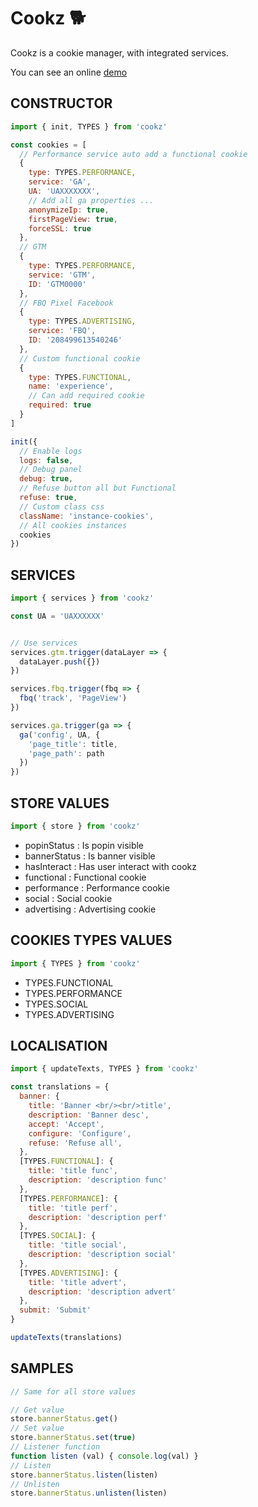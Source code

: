 # Cookz 🐕

Cookz is a cookie manager, with integrated services.

You can see an online [demo][preprod]


## CONSTRUCTOR

```js
import { init, TYPES } from 'cookz'

const cookies = [
  // Performance service auto add a functional cookie
  {
    type: TYPES.PERFORMANCE,
    service: 'GA',
    UA: 'UAXXXXXXX',
    // Add all ga properties ...
    anonymizeIp: true,
    firstPageView: true,
    forceSSL: true
  },
  // GTM
  {
    type: TYPES.PERFORMANCE,
    service: 'GTM',
    ID: 'GTM0000'
  },
  // FBQ Pixel Facebook
  {
    type: TYPES.ADVERTISING,
    service: 'FBQ',
    ID: '208499613540246'
  },
  // Custom functional cookie
  {
    type: TYPES.FUNCTIONAL,
    name: 'experience',
    // Can add required cookie
    required: true
  }
]

init({
  // Enable logs
  logs: false,
  // Debug panel
  debug: true,
  // Refuse button all but Functional
  refuse: true,
  // Custom class css
  className: 'instance-cookies',
  // All cookies instances
  cookies
})

```


## SERVICES
```js
import { services } from 'cookz'

const UA = 'UAXXXXXX'


// Use services
services.gtm.trigger(dataLayer => {
  dataLayer.push({})
})

services.fbq.trigger(fbq => {
  fbq('track', 'PageView')
})

services.ga.trigger(ga => {
  ga('config', UA, {
    'page_title': title,
    'page_path': path
  })
})
```

## STORE VALUES

```js
import { store } from 'cookz'
```

- popinStatus : Is popin visible
- bannerStatus : Is banner visible
- hasInteract : Has user interact with cookz
- functional : Functional cookie
- performance : Performance cookie
- social : Social cookie
- advertising : Advertising cookie


## COOKIES TYPES VALUES

```js
import { TYPES } from 'cookz'
```

- TYPES.FUNCTIONAL
- TYPES.PERFORMANCE
- TYPES.SOCIAL
- TYPES.ADVERTISING

## LOCALISATION

```js
import { updateTexts, TYPES } from 'cookz'

const translations = {
  banner: {
    title: 'Banner <br/><br/>title',
    description: 'Banner desc',
    accept: 'Accept',
    configure: 'Configure',
    refuse: 'Refuse all',
  },
  [TYPES.FUNCTIONAL]: {
    title: 'title func',
    description: 'description func'
  },
  [TYPES.PERFORMANCE]: {
    title: 'title perf',
    description: 'description perf'
  },
  [TYPES.SOCIAL]: {
    title: 'title social',
    description: 'description social'
  },
  [TYPES.ADVERTISING]: {
    title: 'title advert',
    description: 'description advert'
  },
  submit: 'Submit'
}

updateTexts(translations)
```

## SAMPLES

```js
// Same for all store values

// Get value
store.bannerStatus.get()
// Set value
store.bannerStatus.set(true)
// Listener function
function listen (val) { console.log(val) }
// Listen
store.bannerStatus.listen(listen)
// Unlisten
store.bannerStatus.unlisten(listen)
```


[preprod]: <https://lestudiodigital.github.io/cookz/>